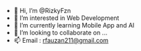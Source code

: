 - 👋 Hi, I’m @RizkyFzn
- 👀 I’m interested in Web Development
- 🌱 I’m currently learning Mobile App and AI
- 💞️ I’m looking to collaborate on ...
- 📫 Email : rfauzan211@gmail.com

<!---
RizkyFzn/RizkyFzn is a ✨ special ✨ repository because its `README.md` (this file) appears on your GitHub profile.
You can click the Preview link to take a look at your changes.
--->
